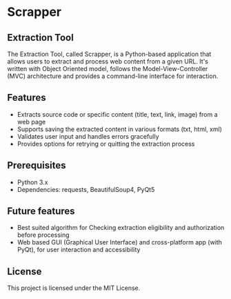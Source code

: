 # Scrapper

## Extraction Tool

The Extraction Tool, called Scrapper, is a Python-based application that allows users to extract and process web content from a given URL. It's written with Object Oriented model, follows the Model-View-Controller (MVC) architecture and provides a command-line interface for interaction.

## Features

- Extracts source code or specific content (title, text, link, image) from a web page
- Supports saving the extracted content in various formats (txt, html, xml)
- Validates user input and handles errors gracefully
- Provides options for retrying or quitting the extraction process

## Prerequisites

- Python 3.x
- Dependencies: requests, BeautifulSoup4, PyQt5

## Future features

- Best suited algorithm for Checking extraction eligibility and authorization before processing
- Web based GUI (Graphical User Interface) and cross-platform app (with PyQt), for user interaction and accessibility

## License
This project is licensed under the MIT License.
